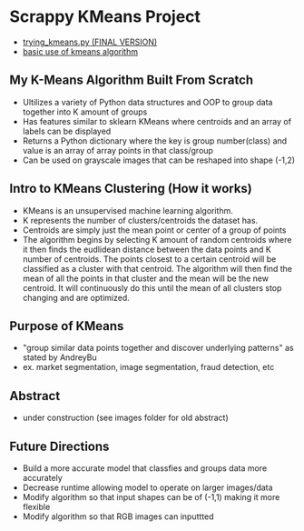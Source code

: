 # Scrappy KMeans Project
- [trying_kmeans.py (FINAL VERSION)](/trying_kmeans.py) 
- [basic use of kmeans algorithm](/basic_use_of_kmeans.py)

## My K-Means Algorithm Built From Scratch
- Ultilizes a variety of Python data structures and OOP to group data together into K amount of groups
- Has features similar to sklearn KMeans where centroids and an array of labels can be displayed 
- Returns a Python dictionary where the key is group number(class) and value is an array of array points in that class/group
- Can be used on grayscale images that can be reshaped into shape (-1,2)

## Intro to KMeans Clustering (How it works)
- KMeans is an unsupervised machine learning algorithm. 
- K represents the number of clusters/centroids the dataset has. 
- Centroids are simply just the mean point or center of a group of points
- The algorithm begins by selecting K amount of random centroids where it then finds the eudlidean distance between the data points and K number of centroids. The points closest to a certain centroid will be classified as a cluster with that centroid. The algorithm will then find the mean of all the points in that cluster and the mean will be the new centroid. It will continuously do this until the mean of all clusters stop changing and are optimized.  

## Purpose of KMeans
- "group similar data points together and discover underlying patterns" as stated by AndreyBu 
- ex. market segmentation, image segmentation, fraud detection, etc 

## Abstract
- under construction (see images folder for old abstract)
<!--
<img src="/images/readme1.png" width="1000" height="400">
<img src="/images/readme2.png" width="1000" height="400">
<img src="/images/readme3.png" width="1000" height="400">
-->
## Future Directions
- Build a more accurate model that classfies and groups data more accurately
- Decrease runtime allowing model to operate on larger images/data
- Modify algorithm so that input shapes can be of (-1,1) making it more flexible
- Modify algorithm so that RGB images can inputtted 
